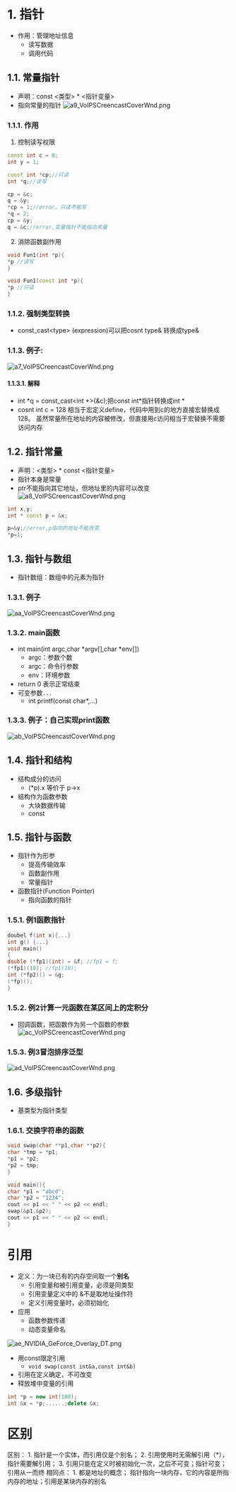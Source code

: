 # 1. 指针
- 作用：管理地址信息
	- 读写数据
	- 调用代码

## 1.1. 常量指针
- 声明：const <类型> * <指针变量>
- 指向常量的指针
![a9_VoIPSCreencastCoverWnd.png](https://chillcharlie-img.oss-cn-hangzhou.aliyuncs.com/imgae/2023/02/09/1d9b59e4851d6558d7b3e44f3a0df7fe_a9_VoIPSCreencastCoverWnd.png)

### 1.1.1. 作用
1. 控制读写权限
```cpp
const int c = 0;
int y = 1;

const int *cp;//只读
int *q;//读写

cp = &c;
q = &y;
*cp = 1;//error，只读不能写
*q = 2;
cp = &y;
q = &c;//error,变量指针不能指向常量
```

2. 消除函数副作用
```cpp
void Fun1(int *p){
*p //读写
}

void Fun1(const int *p){
*p //只读
}
```
### 1.1.2. 强制类型转换
- const_cast\<type\> (expression)可以把cosnt type& 转换成type&
### 1.1.3. 例子:
![a7_VoIPSCreencastCoverWnd.png](https://chillcharlie-img.oss-cn-hangzhou.aliyuncs.com/imgae/2023/02/09/b0febbe124a2d827a813201b927e8e86_a7_VoIPSCreencastCoverWnd.png)

#### 1.1.3.1. 解释
- int *q = const_cast<int *>(&c);把const int\*指针转换成int *
- cosnt int c = 128 相当于宏定义define，代码中用到c的地方直接宏替换成128。
	虽然常量所在地址的内容被修改，但直接用c访问相当于宏替换不需要访问内存


## 1.2. 指针常量
- 声明：<类型> * const <指针变量>
- 指针本身是常量 
- ptr不能指向其它地址，但地址里的内容可以改变
![a8_VoIPSCreencastCoverWnd.png](https://chillcharlie-img.oss-cn-hangzhou.aliyuncs.com/imgae/2023/02/09/10ff0ec09e6a972f9ae7c871682b14f4_a8_VoIPSCreencastCoverWnd.png)
```cpp
int x,y;
int * const p = &x;

p=&y;//error,p指向的地址不能改变
*p=1;
```

## 1.3. 指针与数组
- 指针数组：数组中的元素为指针

### 1.3.1. 例子
![aa_VoIPSCreencastCoverWnd.png](https://chillcharlie-img.oss-cn-hangzhou.aliyuncs.com/imgae/2023/02/09/cd98a33cdf14257ef4e31143c56b2b9b_aa_VoIPSCreencastCoverWnd.png)

### 1.3.2. main函数
- int main(int argc,char *argv[],char *env[])
	- argc：参数个数
	- argc：命令行参数
	- env：环境参数
- return 0 表示正常结束
- 可变参数`...`
	- int printf(const char*,...)

### 1.3.3. 例子：自己实现print函数
![ab_VoIPSCreencastCoverWnd.png](https://chillcharlie-img.oss-cn-hangzhou.aliyuncs.com/imgae/2023/02/09/bbc5d298c5a9013c959e3a2201470a84_ab_VoIPSCreencastCoverWnd.png)

## 1.4. 指针和结构
- 结构成分的访问
	- (\*p).x 等价于 p->x
- 结构作为函数参数
	- 大块数据传输
	- const

## 1.5. 指针与函数
- 指针作为形参
	- 提高传输效率
	- 函数副作用
	- 常量指针
- 函数指针(Function Pointer)
	- 指向函数的指针

### 1.5.1. 例1函数指针
```cpp
doubel f(int x){...}
int g() {...}
void main()
{
double (*fp1)(int) = &f; //fp1 = f;
(*fp1)(10); //fp1(10);
int (*fp2)() = &g;
(*fp)();
}
```

### 1.5.2. 例2计算一元函数在某区间上的定积分
- 回调函数，把函数作为另一个函数的参数
![ac_VoIPSCreencastCoverWnd.png](https://chillcharlie-img.oss-cn-hangzhou.aliyuncs.com/imgae/2023/02/09/bb7f1e298c5723f1da7a40961250f2b2_ac_VoIPSCreencastCoverWnd.png)

### 1.5.3. 例3冒泡排序泛型
![ad_VoIPSCreencastCoverWnd.png](https://chillcharlie-img.oss-cn-hangzhou.aliyuncs.com/imgae/2023/02/09/cc9c5a5172f49877b1c9fa6400d6ff2e_ad_VoIPSCreencastCoverWnd.png)

## 1.6. 多级指针
- 基类型为指针类型

### 1.6.1. 交换字符串的函数
```cpp
void swap(char **p1,char **p2){
char *tmp = *p1;
*p1 = *p2;
*p2 = tmp;
}

void main(){
char *p1 = "abcd";
char *p2 = "1234";
cout << p1 << " " << p2 << endl;
swap(&p1,&p2);
cout << p1 << " " << p2 << endl;
}
```


# 引用
- 定义：为一块已有的内存空间取一个**别名**
	- 引用变量和被引用变量，必须是同类型
	- 引用变量定义中的 &不是取地址操作符
	- 定义引用变量时，必须初始化
- 应用
	- 函数参数传递
	- 动态变量命名

![ae_NVIDIA_GeForce_Overlay_DT.png](https://chillcharlie-img.oss-cn-hangzhou.aliyuncs.com/imgae/2023/02/09/c506259245d62ca6be2e0f87ad9e0ea6_ae_NVIDIA_GeForce_Overlay_DT.png)


- 用const限定引用
	- `void swap(const int&a,const int&b)`
- 引用在定义确定，不可改变
- 释放堆中变量的引用
	
```cpp
int *p = new int(100);
int &x = *p;......;delete &x;
```
# 区别
区别： 1. 指针是一个实体，而引用仅是个别名； 2. 引用使用时无需解引用（\*），指针需要解引用； 3. 引用只能在定义时被初始化一次，之后不可变；指针可变； 引用从一而终
相同点： 1. 都是地址的概念； 指针指向一块内存，它的内容是所指内存的地址；引用是某块内存的别名


